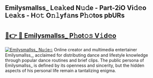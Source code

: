 ## Emilysmallss_ L𝚎a𝚔ed N𝚞𝚍e - Part-2iO Vi𝚍𝚎o L𝚎a𝚔s - H𝚘𝚝 O𝚗𝚕yf𝚊ns P𝚑𝚘tos pbURs

# <h2><a href="http://kf0mtq.oniu.top/?m=Emilysmallss_">🔗👉 🔴 Emilysmallss_ P𝚑ot𝚘𝚜 V𝚒d𝚎o</a></h2>

[![Emilysmallss_ Nu𝚍e𝚜](https://i.imgur.com/0qMVB7G.gif)](http://kf0mtq.oniu.top/?m=Emilysmallss_)
Online creator and multimedia entertainer Emilysmallss_, acclaimed for distributing dance and lifestyle knowledge through popular dance routines and brief clips. The public persona of Emilysmallss_ is defined by its openness and sincerity, but the hidden aspects of his personal life remain a tantalizing enigma.  
